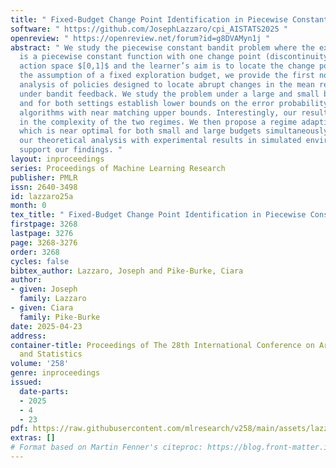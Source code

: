 ```yaml
---
title: " Fixed-Budget Change Point Identification in Piecewise Constant Bandits "
software: " https://github.com/JosephLazzaro/cpi_AISTATS2025 "
openreview: " https://openreview.net/forum?id=g8DVAMyn1j "
abstract: " We study the piecewise constant bandit problem where the expected reward
  is a piecewise constant function with one change point (discontinuity) across the
  action space $[0,1]$ and the learner’s aim is to locate the change point. Under
  the assumption of a fixed exploration budget, we provide the first non-asymptotic
  analysis of policies designed to locate abrupt changes in the mean reward function
  under bandit feedback. We study the problem under a large and small budget regime,
  and for both settings establish lower bounds on the error probability and provide
  algorithms with near matching upper bounds. Interestingly, our results show a separation
  in the complexity of the two regimes. We then propose a regime adaptive algorithm
  which is near optimal for both small and large budgets simultaneously. We complement
  our theoretical analysis with experimental results in simulated environments to
  support our findings. "
layout: inproceedings
series: Proceedings of Machine Learning Research
publisher: PMLR
issn: 2640-3498
id: lazzaro25a
month: 0
tex_title: " Fixed-Budget Change Point Identification in Piecewise Constant Bandits "
firstpage: 3268
lastpage: 3276
page: 3268-3276
order: 3268
cycles: false
bibtex_author: Lazzaro, Joseph and Pike-Burke, Ciara
author:
- given: Joseph
  family: Lazzaro
- given: Ciara
  family: Pike-Burke
date: 2025-04-23
address:
container-title: Proceedings of The 28th International Conference on Artificial Intelligence
  and Statistics
volume: '258'
genre: inproceedings
issued:
  date-parts:
  - 2025
  - 4
  - 23
pdf: https://raw.githubusercontent.com/mlresearch/v258/main/assets/lazzaro25a/lazzaro25a.pdf
extras: []
# Format based on Martin Fenner's citeproc: https://blog.front-matter.io/posts/citeproc-yaml-for-bibliographies/
---
```


